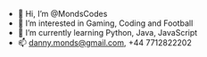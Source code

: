 - 👋 Hi, I’m @MondsCodes
- 👀 I’m interested in Gaming, Coding and Football
- 🌱 I’m currently learning Python, Java, JavaScript
- 📫 danny.monds@gmail.com, +44 7712822202

<!---
MondsCodes/MondsCodes is a ✨ special ✨ repository because its `README.md` (this file) appears on your GitHub profile.
You can click the Preview link to take a look at your changes.
--->
